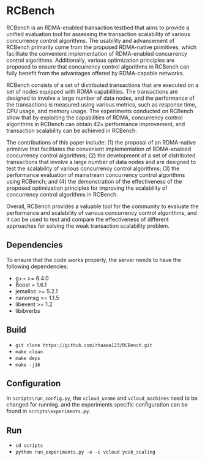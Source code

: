RCBench
=======

RCBench is an RDMA-enabled transaction testbed that aims to provide a unified evaluation tool for assessing the transaction scalability of various concurrency control algorithms. The usability and advancement of RCBench primarily come from the proposed RDMA-native primitives, which facilitate the convenient implementation of RDMA-enabled concurrency control algorithms. Additionally, various optimization principles are proposed to ensure that concurrency control algorithms in RCBench can fully benefit from the advantages offered by RDMA-capable networks.

RCBench consists of a set of distributed transactions that are executed on a set of nodes equipped with RDMA capabilities. The transactions are designed to involve a large number of data nodes, and the performance of the transactions is measured using various metrics, such as response time, CPU usage, and memory usage. The experiments conducted on RCBench show that by exploiting the capabilities of RDMA, concurrency control algorithms in RCBench can obtain 42× performance improvement, and transaction scalability can be achieved in RCBench.

The contributions of this paper include: (1) the proposal of an RDMA-native primitive that facilitates the convenient implementation of RDMA-enabled concurrency control algorithms; (2) the development of a set of distributed transactions that involve a large number of data nodes and are designed to test the scalability of various concurrency control algorithms; (3) the performance evaluation of mainstream concurrency control algorithms using RCBench; and (4) the demonstration of the effectiveness of the proposed optimization principles for improving the scalability of concurrency control algorithms in RCBench.

Overall, RCBench provides a valuable tool for the community to evaluate the performance and scalability of various concurrency control algorithms, and it can be used to test and compare the effectiveness of different approaches for solving the weak transaction scalability problem.
    

Dependencies
------------
To ensure that the code works properly, the server needs to have the following dependencies:
- g++ >= 6.4.0
- Boost = 1.6.1
- jemalloc >= 5.2.1
- nanomsg >= 1.1.5
- libevent >= 1.2
- libibverbs

Build
--------------
- `git clone https://github.com/rhaaaa123/RCBench.git`
- `make clean`
- `make deps`
- `make -j16`

Configuration
-------------
In `scripts\run_config.py`, the `vcloud_uname` and `vcloud_machines` need to be changed for running. and the experiments specific configuration can be found in `scripts\experiments.py`.

Run
-------------
- `cd scripts`
- `python run_experiments.py -e -c vcloud ycsb_scaling`




